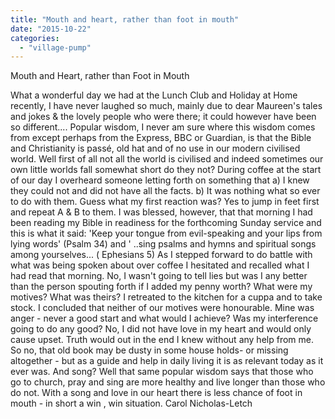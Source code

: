 ```yaml
---
title: "Mouth and heart, rather than foot in mouth"
date: "2015-10-22"
categories: 
  - "village-pump"
---
```


Mouth and Heart, rather than Foot in Mouth

What a wonderful day we had at the Lunch Club and Holiday at Home recently, I have never laughed so much, mainly due to dear Maureen's tales and jokes & the lovely people who were there; it could however have been so different.... Popular wisdom, I never am sure where this wisdom comes from except perhaps from the Express, BBC or Guardian, is that the Bible and Christianity is passé, old hat and of no use in our modern civilised world. Well first of all not all the world is civilised and indeed sometimes our own little worlds fall somewhat short do they not? During coffee at the start of our day I overheard someone letting forth on something that a) I knew they could not and did not have all the facts. b) It was nothing what so ever to do with them. Guess what my first reaction was? Yes to jump in feet first and repeat A & B to them. I was blessed, however, that that morning I had been reading my Bible in readiness for the forthcoming Sunday service and this is what it said: 'Keep your tongue from evil-speaking and your lips from lying words' (Psalm 34) and ' ..sing psalms and hymns and spiritual songs among yourselves... ( Ephesians 5) As I stepped forward to do battle with what was being spoken about over coffee I hesitated and recalled what I had read that morning. No, I wasn't going to tell lies but was I any better than the person spouting forth if I added my penny worth? What were my motives? What was theirs? I retreated to the kitchen for a cuppa and to take stock. I concluded that neither of our motives were honourable. Mine was anger - never a good start and what would I achieve? Was my interference going to do any good? No, I did not have love in my heart and would only cause upset. Truth would out in the end I knew without any help from me. So no, that old book may be dusty in some house holds- or missing altogether - but as a guide and help in daily living it is as relevant today as it ever was. And song? Well that same popular wisdom says that those who go to church, pray and sing are more healthy and live longer than those who do not. With a song and love in our heart there is less chance of foot in mouth - in short a win , win situation. Carol Nicholas-Letch
